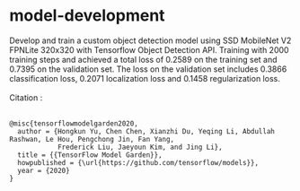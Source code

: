 # model-development

Develop and train a custom object detection model using SSD MobileNet V2 FPNLite 320x320 with Tensorflow Object Detection API. Training with 2000 training steps and achieved a total loss of 0.2589 on the training set and 0.7395 on the validation set. The loss on the validation set includes 0.3866 classification loss, 0.2071 localization loss and 0.1458 regularization loss. <br/>
<br/>
Citation : <br/>
<br/>
```
@misc{tensorflowmodelgarden2020,
  author = {Hongkun Yu, Chen Chen, Xianzhi Du, Yeqing Li, Abdullah Rashwan, Le Hou, Pengchong Jin, Fan Yang,
            Frederick Liu, Jaeyoun Kim, and Jing Li},
  title = {{TensorFlow Model Garden}},
  howpublished = {\url{https://github.com/tensorflow/models}},
  year = {2020}
}
```
